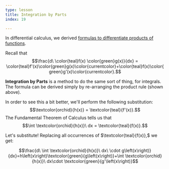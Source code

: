 ```yaml
---
type: lesson
title: Integration by Parts
index: 19

---
```


In differential calculus, we derived [formulas to differentiate products of functions](/learn/calculus/differential/methods).

Recall that $$\frac{d\ \color{teal}f(x) \color{green}g(x)}{dx} = \color{teal}f'(x)\color{green}g(x)\color{currentcolor}+\color{teal}f(x)\color{green}g'(x)\color{currentcolor}.$$

**Integration by Parts** is a method to do the same sort of thing, for integrals. The formula can be derived simply by re-arranging the product rule (shown above).

In order to see this a bit better, we'll perform the following substitution: $$\textcolor{orchid}{h(x)} = \textcolor{teal}{f'(x)}.$$ The Fundamental Theorem of Calculus tells us that $$\int \textcolor{orchid}{h(x)}\ dx = \textcolor{teal}{f(x)}.$$

Let's substitute! Replacing all occurrences of $\textcolor{teal}{f(x)},$ we get: 

$$\frac{d\ \int \textcolor{orchid}{h(x)}\ dx\ \cdot g\left(x\right)}{dx}=h\left(x\right)\textcolor{green}{g\left(x\right)}+\int \textcolor{orchid}{h(x)}\ dx\cdot \textcolor{green}{g'\left(x\right)}$$
<!--stackedit_data:
eyJoaXN0b3J5IjpbMTIwNDQzODc0OSw5OTM1NjA3NDMsLTI3MD
QyMzE4NiwxOTExNTYyODM0LDE0NzU0NzA5MTIsLTcwOTQyMTE2
Ml19
-->